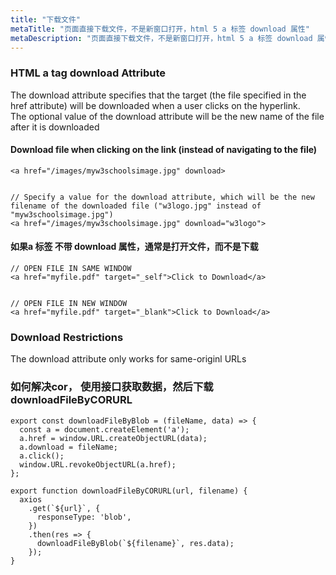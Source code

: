 ```yaml
---
title: "下载文件"
metaTitle: "页面直接下载文件，不是新窗口打开，html 5 a 标签 download 属性"
metaDescription: "页面直接下载文件，不是新窗口打开，html 5 a 标签 download 属性"
---
```


### HTML a tag download Attribute
The download attribute specifies that the target (the file specified in the href attribute) will be downloaded when a user clicks on the hyperlink.  
The optional value of the download attribute will be the new name of the file after it is downloaded

#### Download file when clicking on the link (instead of navigating to the file)
```
<a href="/images/myw3schoolsimage.jpg" download>


// Specify a value for the download attribute, which will be the new filename of the downloaded file ("w3logo.jpg" instead of "myw3schoolsimage.jpg")
<a href="/images/myw3schoolsimage.jpg" download="w3logo">
```

#### 如果a 标签 不带 download 属性，通常是打开文件，而不是下载
```
// OPEN FILE IN SAME WINDOW
<a href="myfile.pdf" target="_self">Click to Download</a>


// OPEN FILE IN NEW WINDOW
<a href="myfile.pdf" target="_blank">Click to Download</a>
```


### Download Restrictions
The download attribute only works for same-originl URLs


### 如何解决cor， 使用接口获取数据，然后下载 downloadFileByCORURL
```
export const downloadFileByBlob = (fileName, data) => {
  const a = document.createElement('a');
  a.href = window.URL.createObjectURL(data);
  a.download = fileName;
  a.click();
  window.URL.revokeObjectURL(a.href);
};

export function downloadFileByCORURL(url, filename) {
  axios
    .get(`${url}`, {
      responseType: 'blob',
    })
    .then(res => {
      downloadFileByBlob(`${filename}`, res.data);
    });
}
```